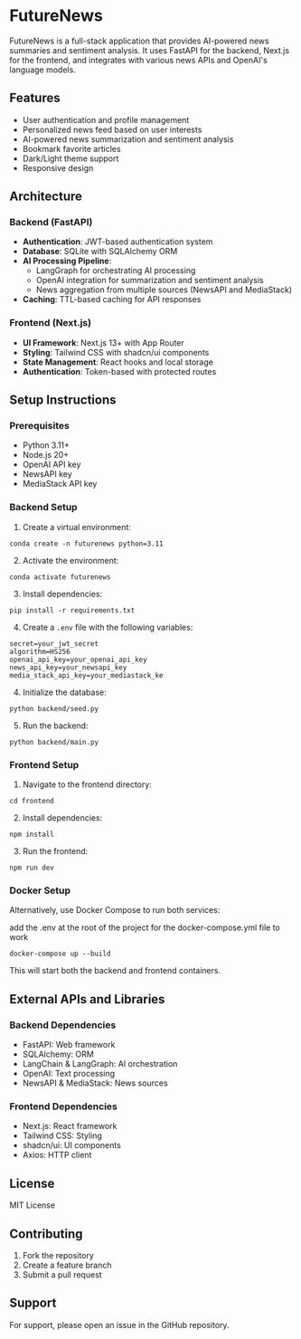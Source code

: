 # FutureNews

FutureNews is a full-stack application that provides AI-powered news summaries and sentiment analysis. It uses FastAPI for the backend, Next.js for the frontend, and integrates with various news APIs and OpenAI's language models.

## Features

- User authentication and profile management
- Personalized news feed based on user interests
- AI-powered news summarization and sentiment analysis
- Bookmark favorite articles
- Dark/Light theme support
- Responsive design

## Architecture

### Backend (FastAPI)

- **Authentication**: JWT-based authentication system
- **Database**: SQLite with SQLAlchemy ORM
- **AI Processing Pipeline**: 
  - LangGraph for orchestrating AI processing
  - OpenAI integration for summarization and sentiment analysis
  - News aggregation from multiple sources (NewsAPI and MediaStack)
- **Caching**: TTL-based caching for API responses

### Frontend (Next.js)

- **UI Framework**: Next.js 13+ with App Router
- **Styling**: Tailwind CSS with shadcn/ui components
- **State Management**: React hooks and local storage
- **Authentication**: Token-based with protected routes

## Setup Instructions

### Prerequisites

- Python 3.11+
- Node.js 20+
- OpenAI API key
- NewsAPI key
- MediaStack API key

### Backend Setup

1. Create a virtual environment:

```
conda create -n futurenews python=3.11
```


2. Activate the environment:
```
conda activate futurenews
```

3. Install dependencies:
```
pip install -r requirements.txt
```

4. Create a `.env` file with the following variables:
```
secret=your_jwt_secret
algorithm=HS256
openai_api_key=your_openai_api_key
news_api_key=your_newsapi_key
media_stack_api_key=your_mediastack_ke
```

4. Initialize the database:

```
python backend/seed.py
```

5. Run the backend:

```
python backend/main.py
```

### Frontend Setup

1. Navigate to the frontend directory:

```
cd frontend
```

2. Install dependencies:

```
npm install
```

3. Run the frontend:

```
npm run dev
```


### Docker Setup

Alternatively, use Docker Compose to run both services:

add the .env at the root of the project for the docker-compose.yml file to work

```
docker-compose up --build
```

This will start both the backend and frontend containers.


## External APIs and Libraries

### Backend Dependencies
- FastAPI: Web framework
- SQLAlchemy: ORM
- LangChain & LangGraph: AI orchestration
- OpenAI: Text processing
- NewsAPI & MediaStack: News sources

### Frontend Dependencies
- Next.js: React framework
- Tailwind CSS: Styling
- shadcn/ui: UI components
- Axios: HTTP client

## License

MIT License

## Contributing

1. Fork the repository
2. Create a feature branch
3. Submit a pull request

## Support

For support, please open an issue in the GitHub repository.


